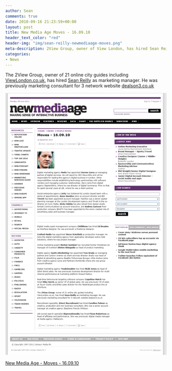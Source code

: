 ```yaml
---
author: Sean
comments: true
date: 2010-09-16 21:23:59+00:00
layout: post
title: New Media Age Moves - 16.09.10
header_text_color: "red"
header-img: "img/sean-reilly-newmediaage-moves.png"
meta-description: 2View Group, owner of View London, has hired Sean Reilly as marketing manager. He was previously marketing consultant for 3 network website dealson3.co.uk
categories:
- News
---
```

The 2View Group, owner of 21 online city guides including [ViewLondon.co.uk](https://web.archive.org/web/20100907040352/http://www.viewlondon.co.uk:80/), has hired [Sean Reilly](http://www.seanreilly.org) as marketing manager. He was previously marketing consultant for 3 network website [dealson3.co.uk](https://web.archive.org/web/20130526093510/http://www.dealson3.co.uk:80/)

![Sean Reilly - New Media Age Moves](/assets/new-media-age/sean-reilly-newmediaage-moves.png)

[New Media Age - Moves - 16.09.10](https://web.archive.org/web/20110703111030/https://www.nma.co.uk/news/people-moves/moves-160910/3018195.article)